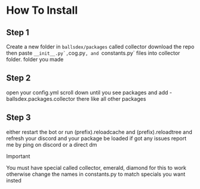 # How To Install
## Step 1

Create a new folder in `ballsdex/packages` called collector 
download the repo then paste `` __init__.py`, ``cog.py`, and `constants.py` files into collector folder.
folder you made

## Step 2
open your config.yml scroll down until you see packages and add -ballsdex.packages.collector there like all other packages

## Step 3
either restart the bot or run (prefix).reloadcache and (prefix).reloadtree and refresh your discord and your 
package be loaded if got any issues report me by ping on discord or a direct dm

> [!IMPORTANT]
> You must have special called collector, emerald, diamond for this to work
> otherwise change the names in constants.py to match specials you want insted

